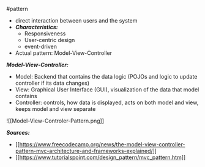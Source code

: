 #pattern 
- direct interaction between users and the system
- ***Characteristics:***
	- Responsiveness
	- User-centric design
	- event-driven
- Actual pattern: Model-View-Controller

***Model-View-Controller:***

- Model: Backend that contains the data logic (POJOs and logic to update controller if its data changes)
- View: Graphical User Interface (GUI), visualization of the data that model contains
- Controller: controls, how data is displayed, acts on both model and view, keeps model and view separate


![[Model-View-Controler-Pattern.png]]

***Sources:***
- [[https://www.freecodecamp.org/news/the-model-view-controller-pattern-mvc-architecture-and-frameworks-explained/]]
- [[https://www.tutorialspoint.com/design_pattern/mvc_pattern.htm]]